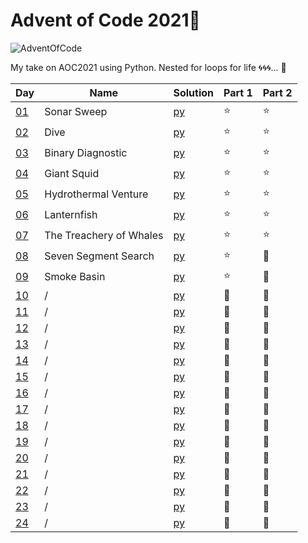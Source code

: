 # Advent of Code 2021🎄 

![AdventOfCode](https://img.shields.io/badge/Advent%20Of%20Code-2021-blue?style=flat-square)

My take on AOC2021 using Python. Nested for loops for life 🌀🌀🌀... 🤠

|Day|Name |Solution| Part 1| Part 2 |
|---|---|---|---|---|
|[01](https://adventofcode.com/2021/day/1)|Sonar Sweep|[py](/challenge1/challenge1.py)|⭐ |⭐
|[02](https://adventofcode.com/2021/day/2)|Dive|[py](/challenge2/challenge2.py)|⭐ |⭐
|[03](https://adventofcode.com/2021/day/3)|Binary Diagnostic|[py](/challenge3/challenge3.py)|⭐ |⭐
|[04](https://adventofcode.com/2021/day/4)|Giant Squid|[py](/challenge4/challenge4.py)|⭐ |⭐
|[05](https://adventofcode.com/2021/day/5)|Hydrothermal Venture|[py](/challenge5/challenge5.py)|⭐ |⭐
|[06](https://adventofcode.com/2021/day/6)|Lanternfish|[py](/challenge6/challenge6.py)|⭐ |⭐
|[07](https://adventofcode.com/2021/day/7)|The Treachery of Whales|[py](/challenge7/challenge7.py)|⭐ |⭐
|[08](https://adventofcode.com/2021/day/8)|Seven Segment Search|[py](/challenge8/challenge8.py)|⭐ |💩
|[09](https://adventofcode.com/2021/day/9)|Smoke Basin|[py](/challenge9/challenge9.py)|⭐ |💩
|[10](https://adventofcode.com/2021/day/10)|/|[py](/challenge7/challenge7.py)|💩 |💩
|[11](https://adventofcode.com/2021/day/11)|/|[py](/challenge7/challenge7.py)|💩 |💩
|[12](https://adventofcode.com/2021/day/12)|/|[py](/challenge7/challenge7.py)|💩 |💩
|[13](https://adventofcode.com/2021/day/13)|/|[py](/challenge7/challenge7.py)|💩 |💩
|[14](https://adventofcode.com/2021/day/14)|/|[py](/challenge7/challenge7.py)|💩 |💩
|[15](https://adventofcode.com/2021/day/15)|/|[py](/challenge7/challenge7.py)|💩 |💩
|[16](https://adventofcode.com/2021/day/16)|/|[py](/challenge7/challenge7.py)|💩 |💩
|[17](https://adventofcode.com/2021/day/17)|/|[py](/challenge7/challenge7.py)|💩 |💩
|[18](https://adventofcode.com/2021/day/18)|/|[py](/challenge7/challenge7.py)|💩 |💩
|[19](https://adventofcode.com/2021/day/19)|/|[py](/challenge7/challenge7.py)|💩 |💩
|[20](https://adventofcode.com/2021/day/20)|/|[py](/challenge7/challenge7.py)|💩 |💩
|[21](https://adventofcode.com/2021/day/21)|/|[py](/challenge7/challenge7.py)|💩 |💩
|[22](https://adventofcode.com/2021/day/22)|/|[py](/challenge7/challenge7.py)|💩 |💩
|[23](https://adventofcode.com/2021/day/23)|/|[py](/challenge7/challenge7.py)|💩 |💩
|[24](https://adventofcode.com/2021/day/24)|/|[py](/challenge7/challenge7.py)|💩 |💩

